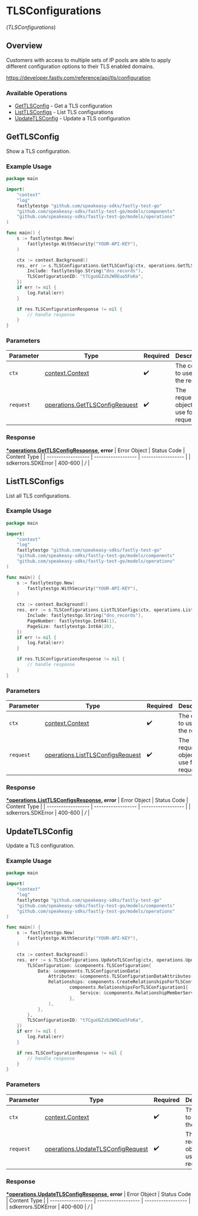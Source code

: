 # TLSConfigurations
(*TLSConfigurations*)

## Overview

Customers with access to multiple sets of IP pools are able to apply different configuration options to their TLS enabled domains.

<https://developer.fastly.com/reference/api/tls/configuration>
### Available Operations

* [GetTLSConfig](#gettlsconfig) - Get a TLS configuration
* [ListTLSConfigs](#listtlsconfigs) - List TLS configurations
* [UpdateTLSConfig](#updatetlsconfig) - Update a TLS configuration

## GetTLSConfig

Show a TLS configuration.

### Example Usage

```go
package main

import(
	"context"
	"log"
	fastlytestgo "github.com/speakeasy-sdks/fastly-test-go"
	"github.com/speakeasy-sdks/fastly-test-go/models/components"
	"github.com/speakeasy-sdks/fastly-test-go/models/operations"
)

func main() {
    s := fastlytestgo.New(
        fastlytestgo.WithSecurity("YOUR-API-KEY"),
    )

    ctx := context.Background()
    res, err := s.TLSConfigurations.GetTLSConfig(ctx, operations.GetTLSConfigRequest{
        Include: fastlytestgo.String("dns_records"),
        TLSConfigurationID: "t7CguUGZzb2W9Euo5FoKa",
    })
    if err != nil {
        log.Fatal(err)
    }

    if res.TLSConfigurationResponse != nil {
        // handle response
    }
}
```

### Parameters

| Parameter                                                                        | Type                                                                             | Required                                                                         | Description                                                                      |
| -------------------------------------------------------------------------------- | -------------------------------------------------------------------------------- | -------------------------------------------------------------------------------- | -------------------------------------------------------------------------------- |
| `ctx`                                                                            | [context.Context](https://pkg.go.dev/context#Context)                            | :heavy_check_mark:                                                               | The context to use for the request.                                              |
| `request`                                                                        | [operations.GetTLSConfigRequest](../../models/operations/gettlsconfigrequest.md) | :heavy_check_mark:                                                               | The request object to use for the request.                                       |


### Response

**[*operations.GetTLSConfigResponse](../../models/operations/gettlsconfigresponse.md), error**
| Error Object       | Status Code        | Content Type       |
| ------------------ | ------------------ | ------------------ |
| sdkerrors.SDKError | 400-600            | */*                |

## ListTLSConfigs

List all TLS configurations.

### Example Usage

```go
package main

import(
	"context"
	"log"
	fastlytestgo "github.com/speakeasy-sdks/fastly-test-go"
	"github.com/speakeasy-sdks/fastly-test-go/models/components"
	"github.com/speakeasy-sdks/fastly-test-go/models/operations"
)

func main() {
    s := fastlytestgo.New(
        fastlytestgo.WithSecurity("YOUR-API-KEY"),
    )

    ctx := context.Background()
    res, err := s.TLSConfigurations.ListTLSConfigs(ctx, operations.ListTLSConfigsRequest{
        Include: fastlytestgo.String("dns_records"),
        PageNumber: fastlytestgo.Int64(1),
        PageSize: fastlytestgo.Int64(20),
    })
    if err != nil {
        log.Fatal(err)
    }

    if res.TLSConfigurationsResponse != nil {
        // handle response
    }
}
```

### Parameters

| Parameter                                                                            | Type                                                                                 | Required                                                                             | Description                                                                          |
| ------------------------------------------------------------------------------------ | ------------------------------------------------------------------------------------ | ------------------------------------------------------------------------------------ | ------------------------------------------------------------------------------------ |
| `ctx`                                                                                | [context.Context](https://pkg.go.dev/context#Context)                                | :heavy_check_mark:                                                                   | The context to use for the request.                                                  |
| `request`                                                                            | [operations.ListTLSConfigsRequest](../../models/operations/listtlsconfigsrequest.md) | :heavy_check_mark:                                                                   | The request object to use for the request.                                           |


### Response

**[*operations.ListTLSConfigsResponse](../../models/operations/listtlsconfigsresponse.md), error**
| Error Object       | Status Code        | Content Type       |
| ------------------ | ------------------ | ------------------ |
| sdkerrors.SDKError | 400-600            | */*                |

## UpdateTLSConfig

Update a TLS configuration.

### Example Usage

```go
package main

import(
	"context"
	"log"
	fastlytestgo "github.com/speakeasy-sdks/fastly-test-go"
	"github.com/speakeasy-sdks/fastly-test-go/models/components"
	"github.com/speakeasy-sdks/fastly-test-go/models/operations"
)

func main() {
    s := fastlytestgo.New(
        fastlytestgo.WithSecurity("YOUR-API-KEY"),
    )

    ctx := context.Background()
    res, err := s.TLSConfigurations.UpdateTLSConfig(ctx, operations.UpdateTLSConfigRequest{
        TLSConfiguration: &components.TLSConfiguration{
            Data: &components.TLSConfigurationData{
                Attributes: &components.TLSConfigurationDataAttributes{},
                Relationships: components.CreateRelationshipsForTLSConfigurationInputRelationshipsForTLSConfiguration1(
                        components.RelationshipsForTLSConfiguration1{
                            Service: &components.RelationshipMemberServiceInput{},
                        },
                ),
            },
        },
        TLSConfigurationID: "t7CguUGZzb2W9Euo5FoKa",
    })
    if err != nil {
        log.Fatal(err)
    }

    if res.TLSConfigurationResponse != nil {
        // handle response
    }
}
```

### Parameters

| Parameter                                                                              | Type                                                                                   | Required                                                                               | Description                                                                            |
| -------------------------------------------------------------------------------------- | -------------------------------------------------------------------------------------- | -------------------------------------------------------------------------------------- | -------------------------------------------------------------------------------------- |
| `ctx`                                                                                  | [context.Context](https://pkg.go.dev/context#Context)                                  | :heavy_check_mark:                                                                     | The context to use for the request.                                                    |
| `request`                                                                              | [operations.UpdateTLSConfigRequest](../../models/operations/updatetlsconfigrequest.md) | :heavy_check_mark:                                                                     | The request object to use for the request.                                             |


### Response

**[*operations.UpdateTLSConfigResponse](../../models/operations/updatetlsconfigresponse.md), error**
| Error Object       | Status Code        | Content Type       |
| ------------------ | ------------------ | ------------------ |
| sdkerrors.SDKError | 400-600            | */*                |
